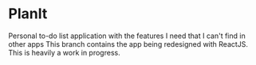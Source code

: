# PlanIt
Personal to-do list application with the features I need that I can't find in other apps
This branch contains the app being redesigned with ReactJS. This is heavily a work in progress.